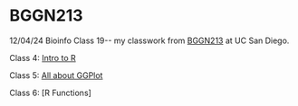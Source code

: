 # BGGN213
12/04/24 Bioinfo Class 19-- my classwork from [BGGN213](https://bioboot.github.io/bggn213_F24/) at UC San Diego.

Class 4: [Intro to R](https://github.com/changberg/bggn213_github/blob/main/101124_introtoR/101124_introtoR.R)

Class 5: [All about GGPlot](JCW_101624_bioinbfo_ggplotintro/JCW_101624__bioinfo_Class5.qmd)

Class 6: [R Functions]
